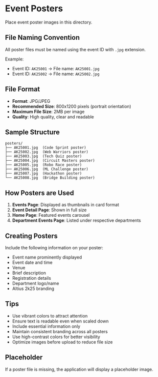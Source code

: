 # Event Posters

Place event poster images in this directory.

## File Naming Convention

All poster files must be named using the event ID with `.jpg` extension.

Example:
- Event ID: `AK25001` → File name: `AK25001.jpg`
- Event ID: `AK25002` → File name: `AK25002.jpg`

## File Format

- **Format**: JPG/JPEG
- **Recommended Size**: 800x1200 pixels (portrait orientation)
- **Maximum File Size**: 2MB per image
- **Quality**: High quality, clear and readable

## Sample Structure

```
posters/
├── AK25001.jpg  (Code Sprint poster)
├── AK25002.jpg  (Web Warriors poster)
├── AK25003.jpg  (Tech Quiz poster)
├── AK25004.jpg  (Circuit Masters poster)
├── AK25005.jpg  (Robo Race poster)
├── AK25006.jpg  (ML Challenge poster)
├── AK25007.jpg  (Hackathon poster)
└── AK25008.jpg  (Bridge Building poster)
```

## How Posters are Used

1. **Events Page**: Displayed as thumbnails in card format
2. **Event Detail Page**: Shown in full size
3. **Home Page**: Featured events carousel
4. **Department Events Page**: Listed under respective departments

## Creating Posters

Include the following information on your poster:
- Event name prominently displayed
- Event date and time
- Venue
- Brief description
- Registration details
- Department logo/name
- Altius 2k25 branding

## Tips

- Use vibrant colors to attract attention
- Ensure text is readable even when scaled down
- Include essential information only
- Maintain consistent branding across all posters
- Use high-contrast colors for better visibility
- Optimize images before upload to reduce file size

## Placeholder

If a poster file is missing, the application will display a placeholder image.
